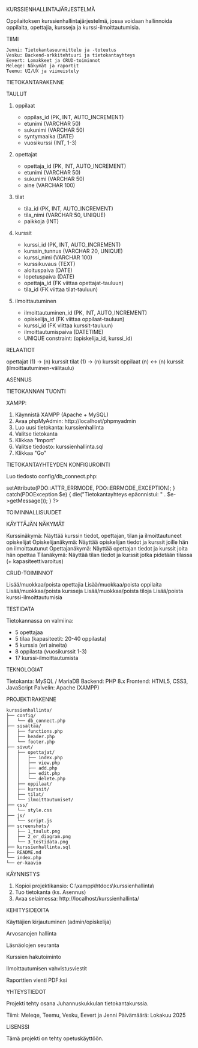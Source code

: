 KURSSIENHALLINTAJÄRJESTELMÄ

Oppilaitoksen kurssienhallintajärjestelmä, jossa voidaan hallinnoida oppilaita, opettajia, kursseja ja kurssi-ilmoittautumisia.


TIIMI
`````
Jenni: Tietokantasuunnittelu ja -toteutus
Vesku: Backend-arkkitehtuuri ja tietokantayhteys
Eevert: Lomakkeet ja CRUD-toiminnot
Meleqe: Näkymät ja raportit
Teemu: UI/UX ja viimeistely
`````

TIETOKANTARAKENNE

TAULUT

1. oppilaat
   - oppilas_id (PK, INT, AUTO_INCREMENT)
   - etunimi (VARCHAR 50)
   - sukunimi (VARCHAR 50)
   - syntymaaika (DATE)
   - vuosikurssi (INT, 1-3)

2. opettajat
   - opettaja_id (PK, INT, AUTO_INCREMENT)
   - etunimi (VARCHAR 50)
   - sukunimi (VARCHAR 50)
   - aine (VARCHAR 100)

3. tilat
   - tila_id (PK, INT, AUTO_INCREMENT)
   - tila_nimi (VARCHAR 50, UNIQUE)
   - paikkoja (INT)

4. kurssit
   - kurssi_id (PK, INT, AUTO_INCREMENT)
   - kurssin_tunnus (VARCHAR 20, UNIQUE)
   - kurssi_nimi (VARCHAR 100)
   - kurssikuvaus (TEXT)
   - aloituspaiva (DATE)
   - lopetuspaiva (DATE)
   - opettaja_id (FK viittaa opettajat-tauluun)
   - tila_id (FK viittaa tilat-tauluun)

5. ilmoittautuminen
   - ilmoittautuminen_id (PK, INT, AUTO_INCREMENT)
   - opiskelija_id (FK viittaa oppilaat-tauluun)
   - kurssi_id (FK viittaa kurssit-tauluun)
   - ilmoittautumispaiva (DATETIME)
   - UNIQUE constraint: (opiskelija_id, kurssi_id)


RELAATIOT

opettajat (1) → (n) kurssit
tilat (1) → (n) kurssit
oppilaat (n) ↔ (n) kurssit (ilmoittautuminen-välitaulu)


ASENNUS

TIETOKANNAN TUONTI

XAMPP:
1. Käynnistä XAMPP (Apache + MySQL)
2. Avaa phpMyAdmin: http://localhost/phpmyadmin
3. Luo uusi tietokanta: kurssienhallinta
4. Valitse tietokanta
5. Klikkaa "Import"
6. Valitse tiedosto: kurssienhallinta.sql
7. Klikkaa "Go"


TIETOKANTAYHTEYDEN KONFIGUROINTI

Luo tiedosto config/db_connect.php:

<?php
$host = 'localhost';
$dbname = 'kurssienhallinta';
$username = 'root';
$password = '';

try {
    $pdo = new PDO("mysql:host=$host;dbname=$dbname;charset=utf8mb4", $username, $password);
    $pdo->setAttribute(PDO::ATTR_ERRMODE, PDO::ERRMODE_EXCEPTION);
} catch(PDOException $e) {
    die("Tietokantayhteys epäonnistui: " . $e->getMessage());
}
?>




TOIMINNALLISUUDET

KÄYTTÄJÄN NÄKYMÄT

Kurssinäkymä: Näyttää kurssin tiedot, opettajan, tilan ja ilmoittautuneet opiskelijat
Opiskelijanäkymä: Näyttää opiskelijan tiedot ja kurssit joille hän on ilmoittautunut
Opettajanäkymä: Näyttää opettajan tiedot ja kurssit joita hän opettaa
Tilanäkymä: Näyttää tilan tiedot ja kurssit jotka pidetään tilassa (+ kapasiteettivaroitus)


CRUD-TOIMINNOT

Lisää/muokkaa/poista opettajia
Lisää/muokkaa/poista oppilaita
Lisää/muokkaa/poista kursseja
Lisää/muokkaa/poista tiloja
Lisää/poista kurssi-ilmoittautumisia


TESTIDATA

Tietokannassa on valmiina:
- 5 opettajaa
- 5 tilaa (kapasiteetit: 20-40 oppilasta)
- 5 kurssia (eri aineita)
- 8 oppilasta (vuosikurssit 1-3)
- 17 kurssi-ilmoittautumista


TEKNOLOGIAT

Tietokanta: MySQL / MariaDB
Backend: PHP 8.x
Frontend: HTML5, CSS3, JavaScript
Palvelin: Apache (XAMPP)


PROJEKTIRAKENNE
`````
kurssienhallinta/
├── config/
│   └── db_connect.php
├── sisältää/
│   ├── functions.php
│   ├── header.php
│   └── footer.php
├── sivut/
│   ├── opettajat/
│   │   ├── index.php
│   │   ├── view.php
│   │   ├── add.php
│   │   ├── edit.php
│   │   └── delete.php
│   ├── oppilaat/
│   ├── kurssit/
│   ├── tilat/
│   └── ilmoittautumiset/
├── css/
│   └── style.css
├── js/
│   └── script.js
├── screenshots/
│   ├── 1_taulut.png
│   ├── 2_er_diagram.png
│   └── 3_testidata.png
├── kurssienhallinta.sql
├── README.md
└── index.php
└── er-kaavio
`````


KÄYNNISTYS

1. Kopioi projektikansio: C:\xampp\htdocs\kurssienhallinta\
2. Tuo tietokanta (ks. Asennus)
3. Avaa selaimessa: http://localhost/kurssienhallinta/


KEHITYSIDEOITA

Käyttäjien kirjautuminen (admin/opiskelija)

Arvosanojen hallinta

Läsnäolojen seuranta

Kurssien hakutoiminto

Ilmoittautumisen vahvistusviestit

Raporttien vienti PDF:ksi


YHTEYSTIEDOT

Projekti tehty osana Juhannuskukkulan tietokantakurssia.

Tiimi: Meleqe, Teemu, Vesku, Eevert ja Jenni
Päivämäärä: Lokakuu 2025


LISENSSI

Tämä projekti on tehty opetuskäyttöön.
